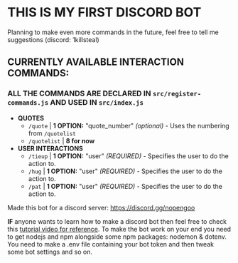 # **THIS IS MY FIRST DISCORD BOT**

Planning to make even more commands in the future, feel free to tell me suggestions (discord: 1killsteal)

## CURRENTLY AVAILABLE INTERACTION COMMANDS:
### ALL THE COMMANDS ARE DECLARED IN `src/register-commands.js` AND USED IN `src/index.js`
* **QUOTES**
    * `/quote`                | **1 OPTION:** "quote_number" *(optional)* - Uses the numbering from `/quotelist`
    * `/quotelist`            | **8 for now**
* **USER INTERACTIONS**
    * `/tieup`                | **1 OPTION:** "user" *(REQUIRED)* - Specifies the user to do the action to.
    * `/hug`                  | **1 OPTION:** "user" *(REQUIRED)* - Specifies the user to do the action to.
    * `/pat`                  | **1 OPTION:** "user" *(REQUIRED)* - Specifies the user to do the action to.


Made this bot for a discord server: https://discord.gg/nopengoo


**IF** anyone wants to learn how to make a discord bot then feel free to check this [tutorial video for reference](https://www.youtube.com/watch?v=KZ3tIGHU314).
To make the bot work on your end you need to get nodejs and npm alongside some npm packages: nodemon & dotenv.
You need to make a .env file containing your bot token and then tweak some bot settings and so on.